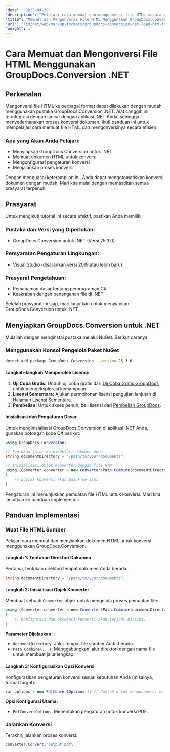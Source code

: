```yaml
---
"date": "2025-04-29"
"description": "Pelajari cara memuat dan mengonversi file HTML secara efisien dengan GroupDocs.Conversion for .NET. Panduan ini mencakup pengaturan, konfigurasi, dan aplikasi praktis."
"title": "Memuat dan Mengonversi File HTML Menggunakan GroupDocs.Conversion .NET&#58; Panduan Langkah demi Langkah"
"url": "/id/net/web-markup-formats/groupdocs-conversion-net-load-htm-files/"
"weight": 1
---
```


# Cara Memuat dan Mengonversi File HTML Menggunakan GroupDocs.Conversion .NET

## Perkenalan

Mengonversi file HTML ke berbagai format dapat dilakukan dengan mudah menggunakan pustaka GroupDocs.Conversion .NET. Alat canggih ini terintegrasi dengan lancar dengan aplikasi .NET Anda, sehingga menyederhanakan proses konversi dokumen. Ikuti panduan ini untuk mempelajari cara memuat file HTML dan mengonversinya secara efisien.

### Apa yang Akan Anda Pelajari:
- Menyiapkan GroupDocs.Conversion untuk .NET
- Memuat dokumen HTML untuk konversi
- Mengonfigurasi pengaturan konversi
- Menjalankan proses konversi

Dengan menguasai keterampilan ini, Anda dapat mengotomatiskan konversi dokumen dengan mudah. Mari kita mulai dengan memastikan semua prasyarat terpenuhi.

## Prasyarat

Untuk mengikuti tutorial ini secara efektif, pastikan Anda memiliki:

### Pustaka dan Versi yang Diperlukan:
- GroupDocs.Conversion untuk .NET (Versi 25.3.0)
  

### Persyaratan Pengaturan Lingkungan:
- Visual Studio (disarankan versi 2019 atau lebih baru)

### Prasyarat Pengetahuan:
- Pemahaman dasar tentang pemrograman C#
- Keakraban dengan penanganan file di .NET

Setelah prasyarat ini siap, mari lanjutkan untuk menyiapkan GroupDocs.Conversion untuk .NET.

## Menyiapkan GroupDocs.Conversion untuk .NET

Mulailah dengan menginstal pustaka melalui NuGet. Berikut caranya:

### Menggunakan Konsol Pengelola Paket NuGet
```bash
dotnet add package GroupDocs.Conversion --version 25.3.0
```

#### Langkah-langkah Memperoleh Lisensi:
1. **Uji Coba Gratis:** Unduh uji coba gratis dari [Uji Coba Gratis GroupDocs](https://releases.groupdocs.com/conversion/net/) untuk mengeksplorasi kemampuan.
2. **Lisensi Sementara:** Ajukan permohonan lisensi pengujian lanjutan di [Halaman Lisensi Sementara](https://purchase.groupdocs.com/temporary-license/).
3. **Pembelian:** Untuk akses penuh, beli lisensi dari [Pembelian GroupDocs](https://purchase.groupdocs.com/buy).

#### Inisialisasi dan Pengaturan Dasar

Untuk menginisialisasi GroupDocs.Conversion di aplikasi .NET Anda, gunakan potongan kode C# berikut:

```csharp
using GroupDocs.Conversion;

// Tentukan jalur ke direktori dokumen Anda
string documentDirectory = "/path/to/your/documents";

// Inisialisasi objek Konverter dengan file HTM
using (Converter converter = new Converter(Path.Combine(documentDirectory, "sample.htm")))
{
    // Logika konversi akan masuk ke sini
}
```

Pengaturan ini menunjukkan pemuatan file HTML untuk konversi. Mari kita lanjutkan ke panduan implementasi.

## Panduan Implementasi

### Muat File HTML Sumber

Pelajari cara memuat dan menyiapkan dokumen HTML untuk konversi menggunakan GroupDocs.Conversion.

#### Langkah 1: Tentukan Direktori Dokumen
Pertama, tentukan direktori tempat dokumen Anda berada:

```csharp
string documentDirectory = "/path/to/your/documents";
```

#### Langkah 2: Inisialisasi Objek Konverter
Membuat sebuah `Converter` objek untuk mengelola proses pemuatan file:

```csharp
using (Converter converter = new Converter(Path.Combine(documentDirectory, "sample.htm")))
{
    // Konfigurasi dan eksekusi konversi akan terjadi di sini.
}
```

**Parameter Dijelaskan:**
- `documentDirectory`: Jalur tempat file sumber Anda berada.
- `Path.Combine(...)`: Menggabungkan jalur direktori dengan nama file untuk membuat jalur lengkap.

#### Langkah 3: Konfigurasikan Opsi Konversi
Konfigurasikan pengaturan konversi sesuai kebutuhan Anda (misalnya, format target):

```csharp
var options = new PdfConvertOptions(); // Contoh untuk mengkonversi ke PDF
```

**Opsi Konfigurasi Utama:**
- `PdfConvertOptions`: Menentukan pengaturan untuk konversi PDF.

### Jalankan Konversi
Terakhir, jalankan proses konversi:

```csharp
converter.Convert("output.pdf\
